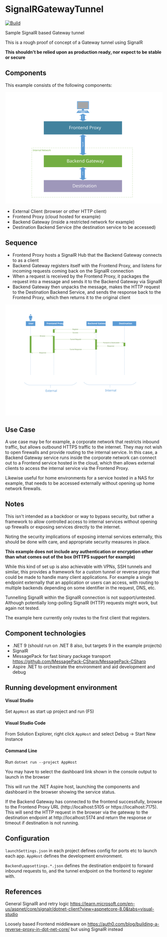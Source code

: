 # SignalRGatewayTunnel

[![Build](https://github.com/tjmoore/SignalRGatewayTunnel/actions/workflows/build.yml/badge.svg)](https://github.com/tjmoore/SignalRGatewayTunnel/actions/workflows/build.yml)

Sample SignalR based Gateway tunnel

This is a rough proof of concept of a Gateway tunnel using SignalR

**This shouldn't be relied upon as production ready, nor expect to be stable or secure**

## Components

This example consists of the following components:

<img src="Design/SignalRGateway Components.svg" alt="Component Structure" width="600">

- External Client (browser or other HTTP client)
- Frontend Proxy (cloud hosted for example)
- Backend Gateway (inside a restricted network for example)
- Destination Backend Service (the destination service to be accessed)

## Sequence

- Frontend Proxy hosts a SignalR Hub that the Backend Gateway connects to as a client
- Backend Gateway registers itself with the Frontend Proxy, and listens for incoming requests coming back on the SignalR connection
- When a request is received by the Frontend Proxy, it packages the request into a message and sends it to the Backend Gateway via SignalR
- Backend Gateway then unpacks the message, makes the HTTP request to the Destination Backend Service, and sends the response back to the Frontend Proxy, which then returns it to the original client

<img src="Design/SignalRGateway Sequence.svg" alt="UML Sequence Diagram" width="600">

## Use Case

A use case may be for example, a corporate network that restricts inbound traffic, but allows outbound HTTPS traffic to the internet. They may not wish to open firewalls and provide routing to the internal service.
In this case, a Backend Gateway service runs inside the corporate network can connect out to a Frontend service hosted in the cloud, which then allows external clients to access the internal service via the Frontend Proxy.

Likewise useful for home environments for a service hosted in a NAS for example, that needs to be accessed externally without opening up home network firewalls.

## Notes

This isn't intended as a backdoor or way to bypass security, but rather a framework to allow controlled access to internal services without opening up firewalls or exposing services directly to the internet.

Noting the security implications of exposing internal services externally, this should be done with care, and appropriate security measures in place.

**This example does not include any authentication or encryption other than what comes out of the box (HTTPS support for example)**

While this kind of set up is also achievable with VPNs, SSH tunnels and similar, this provides a framework for a custom tunnel or reverse proxy that could be made to handle many client applications. For example a single endpoint externally that an application or users can access, with routing to multiple backends depending on some identifier in the request, DNS, etc.

Tunnelling SignalR within the SignalR connection is not support/untested. Although potentially long-polling SignalR (HTTP) requests might work, but again not tested.

The example here currently only routes to the first client that registers.

## Component technologies

* .NET 9 (should run on .NET 8 also, but targets 9 in the example projects)
* SignalR
* MessagePack for fast binary package transport https://github.com/MessagePack-CSharp/MessagePack-CSharp
* Aspire .NET to orchestrate the environment and aid development and debug

## Running development environment

#### Visual Studio
Set `AppHost` as start up project and run (F5)

#### Visual Studio Code
From Solution Explorer, right click `AppHost` and select Debug -> Start New Instance

#### Command Line
Run `dotnet run --project AppHost`

You may have to select the dashboard link shown in the console output to launch in the browser

This will run the .NET Aspire host, launching the components and dashboard in the browser showing the service status.

If the Backend Gateway has connected to the frontend successfully, browse to the Frontend Proxy URL (http://localhost:5105 or https://localhost:7175).
This will send the HTTP request in the browser via the gateway to the destination endpoint at http://localhost:5174 and return the response or timeout if destination is not running.

## Configuration

`launchSettings.json` in each project defines config for ports etc to launch each app. `AppHost` defines the development environment.

`Backend\appsettings.*.json` defines the destination endpoint to forward inbound requests to, and the tunnel endpoint on the frontend to register with.


## References

General SignalR and retry logic https://learn.microsoft.com/en-us/aspnet/core/signalr/dotnet-client?view=aspnetcore-8.0&tabs=visual-studio

Loosely based Frontend middleware on https://auth0.com/blog/building-a-reverse-proxy-in-dot-net-core/ but using SignalR instead
